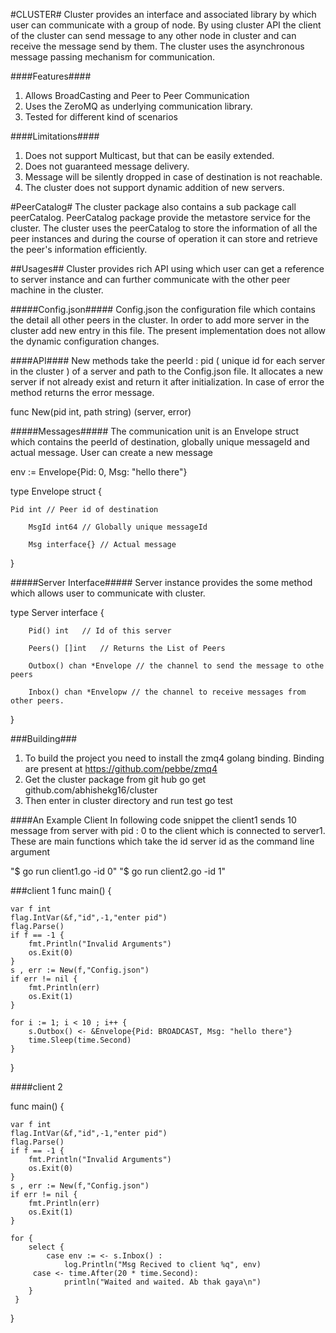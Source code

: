 #CLUSTER#
Cluster provides an interface and associated library by which user can communicate with a group of node. By using cluster API the client of the cluster can send message to any other node in cluster and can receive the message send by them. The cluster uses the asynchronous message passing mechanism for communication. 

####Features#### 
1. Allows BroadCasting and Peer to Peer Communication
3. Uses the ZeroMQ as underlying communication library.
4. Tested for different kind of scenarios

####Limitations####
1. Does not support Multicast, but that can be easily extended.
2. Does not guaranteed message delivery.
3. Message will be silently dropped in case of destination is not reachable.
4. The cluster does not support dynamic addition of new servers.

#PeerCatalog#
The cluster package also contains a sub package call peerCatalog. PeerCatalog package provide the metastore service for the cluster. The cluster uses the peerCatalog to store the information of all the peer instances and during the course of operation it can store and retrieve the peer's information efficiently. 

##Usages##
Cluster provides rich API using which user can get a reference to server instance and can further communicate with the other peer machine in the cluster.

#####Config.json#####
Config.json the configuration file which contains the detail all other peers in the cluster. In order to add more server in the cluster add new entry in this file. The present implementation does not allow the dynamic configuration changes. 

####API####
New methods take the peerId : pid ( unique id for each server in the cluster ) of a server and path to the Config.json file. It allocates a new server if not already exist and return it after initialization. In case of error the method returns the error message.


func New(pid int, path string) (server, error) 


#####Messages#####
The communication unit is an Envelope struct which contains the peerId of destination, globally unique messageId and actual message. User can create a new message 

env := Envelope{Pid: 0, Msg: "hello there"}   

type Envelope struct {

	Pid int // Peer id of destination

        MsgId int64 // Globally unique messageId

        Msg interface{} // Actual message 

}


#####Server Interface#####
Server instance provides the some method which allows user to communicate with cluster. 

type Server interface {

        Pid() int	// Id of this server
	
        Peers() []int   // Returns the List of Peers
	
        Outbox() chan *Envelope // the channel to send the message to othe peers
	
        Inbox() chan *Envelopw // the channel to receive messages from other peers.
}

###Building###
1. To build the project you need to install the zmq4 golang binding. Binding are present at https://github.com/pebbe/zmq4
2. Get the cluster package from git hub
	go get github.com/abhishekg16/cluster
3. Then enter in cluster directory and run test
	go test

####An Example Client
In following code snippet the client1 sends 10 message from server with pid : 0 to the client which is connected to server1. These are main functions which take the id server id as the command line argument

"$ go run client1.go -id 0"
"$ go run client2.go -id 1"

###client 1
func main() {

	var f int
	flag.IntVar(&f,"id",-1,"enter pid")
	flag.Parse()
	if f == -1 {
		fmt.Println("Invalid Arguments")
		os.Exit(0)
	} 
	s , err := New(f,"Config.json")
	if err != nil {
		fmt.Println(err)
		os.Exit(1)
	}

	for i := 1; i < 10 ; i++ {
		s.Outbox() <- &Envelope{Pid: BROADCAST, Msg: "hello there"}
		time.Sleep(time.Second)
	}	

} 



####client 2

func main() {

	var f int
	flag.IntVar(&f,"id",-1,"enter pid")
	flag.Parse()
	if f == -1 {
		fmt.Println("Invalid Arguments")
		os.Exit(0)
	} 
	s , err := New(f,"Config.json")
	if err != nil {
		fmt.Println(err)
		os.Exit(1)
	}
	
	for {	
		select {
	    	case env := <- s.Inbox() :
	        	log.Println("Msg Recived to client %q", env)
	  	 case <- time.After(20 * time.Second): 
	         	println("Waited and waited. Ab thak gaya\n")
	  	}
	 }
	
} 





